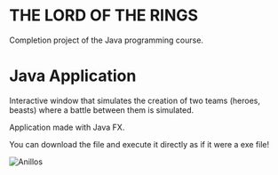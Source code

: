 # THE LORD OF THE RINGS
Completion project of the Java programming course.

# Java Application
Interactive window that simulates the creation of two teams (heroes, beasts) where a battle between them is simulated.

Application made with Java FX.

You can download the file and execute it directly as if it were a exe file!

![Anillos](https://user-images.githubusercontent.com/103459716/229316936-6721e6fb-01ee-44cf-9301-7640b83fe562.png)
